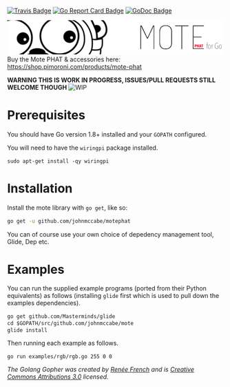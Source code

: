 [![Travis Badge]][Travis]
[![Go Report Card Badge]][Go Report Card]
[![GoDoc Badge]][GoDoc]

![Mote](go-mote-phat-logo.png)
Buy the Mote PHAT & accessories here: https://shop.pimoroni.com/products/mote-phat

**WARNING THIS IS WORK IN PROGRESS, ISSUES/PULL REQUESTS STILL WELCOME THOUGH**
![WIP](http://i.imgur.com/vWBepKi.gif)

# Prerequisites

You should have Go version 1.8+ installed and your `GOPATH` configured.

You will need to have the `wiringpi` package installed.
```
sudo apt-get install -qy wiringpi
```

# Installation

Install the mote library with `go get`, like so:

```bash
go get -u github.com/johnmccabe/motephat
```
You can of course use your own choice of depedency management tool, Glide, Dep etc.


# Examples

You can run the supplied example programs (ported from their Python equivalents) as follows (installing `glide` first which is used to pull down the examples dependencies).
```
go get github.com/Masterminds/glide
cd $GOPATH/src/github.com/johnmccabe/mote
glide install
```
Then running each example as follows.
```
go run examples/rgb/rgb.go 255 0 0
```



*The Golang Gopher was created by [Renée French](http://reneefrench.blogspot.co.uk/) and is [Creative Commons Attributions 3.0](https://creativecommons.org/licenses/by/3.0/) licensed.*

[Travis]: https://travis-ci.org/johnmccabe/motephat
[Travis Badge]: https://travis-ci.org/johnmccabe/motephat.svg?branch=master
[Go Report Card]: https://goreportcard.com/report/github.com/johnmccabe/motephat
[Go Report Card Badge]: https://goreportcard.com/badge/github.com/johnmccabe/motephat
[GoDoc]: https://godoc.org/github.com/johnmccabe/motephat
[GoDoc Badge]: https://godoc.org/github.com/johnmccabe/motephat?status.svg
